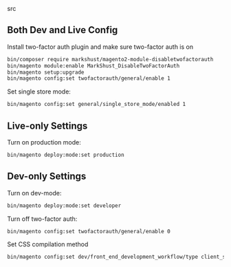 src


## Both Dev and Live Config
Install two-factor auth plugin and make sure two-factor auth is on
```bash
bin/composer require markshust/magento2-module-disabletwofactorauth
bin/magento module:enable MarkShust_DisableTwoFactorAuth
bin/magento setup:upgrade
bin/magento config:set twofactorauth/general/enable 1
```
Set single store mode:
```bash
bin/magento config:set general/single_store_mode/enabled 1
```

## Live-only Settings
Turn on production mode:
```bash
bin/magento deploy:mode:set production
```

## Dev-only Settings
Turn on dev-mode:
```bash
bin/magento deploy:mode:set developer
```

Turn off two-factor auth:
```bash
bin/magento config:set twofactorauth/general/enable 0
```

Set CSS compilation method
```bash
bin/magento config:set dev/front_end_development_workflow/type client_side_compilation
```